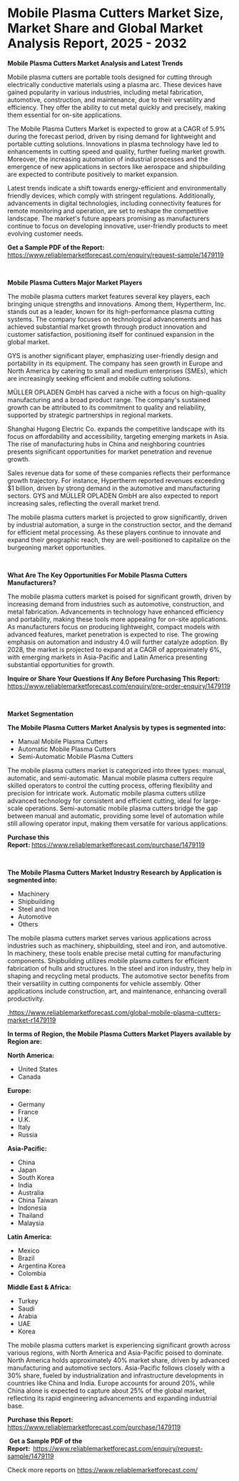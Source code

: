 <p><h1>Mobile Plasma Cutters Market Size, Market Share and Global Market Analysis Report, 2025 - 2032</h1></p><p><strong>Mobile Plasma Cutters Market Analysis and Latest Trends</strong></p>
<p><p>Mobile plasma cutters are portable tools designed for cutting through electrically conductive materials using a plasma arc. These devices have gained popularity in various industries, including metal fabrication, automotive, construction, and maintenance, due to their versatility and efficiency. They offer the ability to cut metal quickly and precisely, making them essential for on-site applications.</p><p>The Mobile Plasma Cutters Market is expected to grow at a CAGR of 5.9% during the forecast period, driven by rising demand for lightweight and portable cutting solutions. Innovations in plasma technology have led to enhancements in cutting speed and quality, further fueling market growth. Moreover, the increasing automation of industrial processes and the emergence of new applications in sectors like aerospace and shipbuilding are expected to contribute positively to market expansion.</p><p>Latest trends indicate a shift towards energy-efficient and environmentally friendly devices, which comply with stringent regulations. Additionally, advancements in digital technologies, including connectivity features for remote monitoring and operation, are set to reshape the competitive landscape. The market's future appears promising as manufacturers continue to focus on developing innovative, user-friendly products to meet evolving customer needs.</p></p>
<p><strong>Get a Sample PDF of the Report:&nbsp;</strong> <a href="https://www.reliablemarketforecast.com/enquiry/request-sample/1479119?utm_campaign=3352&utm_medium=2&utm_source=Github&utm_content=ia&utm_term=23032025&utm_id=mobile-plasma-cutters">https://www.reliablemarketforecast.com/enquiry/request-sample/1479119</a></p>
<p>&nbsp;</p>
<p><strong>Mobile Plasma Cutters Major Market Players</strong></p>
<p><p>The mobile plasma cutters market features several key players, each bringing unique strengths and innovations. Among them, Hypertherm, Inc. stands out as a leader, known for its high-performance plasma cutting systems. The company focuses on technological advancements and has achieved substantial market growth through product innovation and customer satisfaction, positioning itself for continued expansion in the global market.</p><p>GYS is another significant player, emphasizing user-friendly design and portability in its equipment. The company has seen growth in Europe and North America by catering to small and medium enterprises (SMEs), which are increasingly seeking efficient and mobile cutting solutions. </p><p>MÜLLER OPLADEN GmbH has carved a niche with a focus on high-quality manufacturing and a broad product range. The company's sustained growth can be attributed to its commitment to quality and reliability, supported by strategic partnerships in regional markets.</p><p>Shanghai Hugong Electric Co. expands the competitive landscape with its focus on affordability and accessibility, targeting emerging markets in Asia. The rise of manufacturing hubs in China and neighboring countries presents significant opportunities for market penetration and revenue growth.</p><p>Sales revenue data for some of these companies reflects their performance growth trajectory. For instance, Hypertherm reported revenues exceeding $1 billion, driven by strong demand in the automotive and manufacturing sectors. GYS and MÜLLER OPLADEN GmbH are also expected to report increasing sales, reflecting the overall market trend.</p><p>The mobile plasma cutters market is projected to grow significantly, driven by industrial automation, a surge in the construction sector, and the demand for efficient metal processing. As these players continue to innovate and expand their geographic reach, they are well-positioned to capitalize on the burgeoning market opportunities.</p></p>
<p>&nbsp;</p>
<p><strong>What Are The Key Opportunities For Mobile Plasma Cutters Manufacturers?</strong></p>
<p><p>The mobile plasma cutters market is poised for significant growth, driven by increasing demand from industries such as automotive, construction, and metal fabrication. Advancements in technology have enhanced efficiency and portability, making these tools more appealing for on-site applications. As manufacturers focus on producing lightweight, compact models with advanced features, market penetration is expected to rise. The growing emphasis on automation and industry 4.0 will further catalyze adoption. By 2028, the market is projected to expand at a CAGR of approximately 6%, with emerging markets in Asia-Pacific and Latin America presenting substantial opportunities for growth.</p></p>
<p><strong>Inquire or Share Your Questions If Any Before Purchasing This Report:</strong> <a href="https://www.reliablemarketforecast.com/enquiry/pre-order-enquiry/1479119?utm_campaign=3352&utm_medium=2&utm_source=Github&utm_content=ia&utm_term=23032025&utm_id=mobile-plasma-cutters">https://www.reliablemarketforecast.com/enquiry/pre-order-enquiry/1479119</a></p>
<p>&nbsp;</p>
<p><strong>Market Segmentation</strong></p>
<p><strong>The Mobile Plasma Cutters Market Analysis by types is segmented into:</strong></p>
<p><ul><li>Manual Mobile Plasma Cutters</li><li>Automatic Mobile Plasma Cutters</li><li>Semi-Automatic Mobile Plasma Cutters</li></ul></p>
<p><p>The mobile plasma cutters market is categorized into three types: manual, automatic, and semi-automatic. Manual mobile plasma cutters require skilled operators to control the cutting process, offering flexibility and precision for intricate work. Automatic mobile plasma cutters utilize advanced technology for consistent and efficient cutting, ideal for large-scale operations. Semi-automatic mobile plasma cutters bridge the gap between manual and automatic, providing some level of automation while still allowing operator input, making them versatile for various applications.</p></p>
<p><strong>Purchase this Report:&nbsp;</strong><a href="https://www.reliablemarketforecast.com/purchase/1479119?utm_campaign=3352&utm_medium=2&utm_source=Github&utm_content=ia&utm_term=23032025&utm_id=mobile-plasma-cutters">https://www.reliablemarketforecast.com/purchase/1479119</a></p>
<p>&nbsp;</p>
<p><strong>The Mobile Plasma Cutters Market Industry Research by Application is segmented into:</strong></p>
<p><ul><li>Machinery</li><li>Shipbuilding</li><li>Steel and Iron</li><li>Automotive</li><li>Others</li></ul></p>
<p><p>The mobile plasma cutters market serves various applications across industries such as machinery, shipbuilding, steel and iron, and automotive. In machinery, these tools enable precise metal cutting for manufacturing components. Shipbuilding utilizes mobile plasma cutters for efficient fabrication of hulls and structures. In the steel and iron industry, they help in shaping and recycling metal products. The automotive sector benefits from their versatility in cutting components for vehicle assembly. Other applications include construction, art, and maintenance, enhancing overall productivity.</p></p>
<p><a href="https://www.reliablemarketforecast.com/global-mobile-plasma-cutters-market-r1479119?utm_campaign=3352&utm_medium=2&utm_source=Github&utm_content=ia&utm_term=23032025&utm_id=mobile-plasma-cutters">&nbsp;https://www.reliablemarketforecast.com/global-mobile-plasma-cutters-market-r1479119</a></p>
<p><strong>In terms of Region, the Mobile Plasma Cutters Market Players available by Region are:</strong></p>
<p>
    <p> <strong> North America: </strong>
        <ul>
            <li>United States</li>
            <li>Canada</li>
        </ul>
        </p> 
    <p> <strong> Europe: </strong>
        <ul>
            <li>Germany</li>
            <li>France</li>
            <li>U.K.</li>
            <li>Italy</li>
            <li>Russia</li>
        </ul>
        </p> 
    <p> <strong> Asia-Pacific: </strong>
        <ul>
            <li>China</li>
            <li>Japan</li>
            <li>South Korea</li>
            <li>India</li>
            <li>Australia</li>
            <li>China Taiwan</li>
            <li>Indonesia</li>
            <li>Thailand</li>
            <li>Malaysia</li>
        </ul>
        </p> 
    <p> <strong> Latin America: </strong>
        <ul>
            <li>Mexico</li>
            <li>Brazil</li>
            <li>Argentina Korea</li>
            <li>Colombia</li>
        </ul>
        </p> 
    <p> <strong> Middle East & Africa: </strong>
        <ul>
            <li>Turkey</li>
            <li>Saudi</li>
            <li>Arabia</li>
            <li>UAE</li>
            <li>Korea</li>
        </ul>
    </p>
    </p>
<p><p>The mobile plasma cutters market is experiencing significant growth across various regions, with North America and Asia-Pacific poised to dominate. North America holds approximately 40% market share, driven by advanced manufacturing and automotive sectors. Asia-Pacific follows closely with a 30% share, fueled by industrialization and infrastructure developments in countries like China and India. Europe accounts for around 20%, while China alone is expected to capture about 25% of the global market, reflecting its rapid engineering advancements and expanding industrial base.</p></p>
<p><strong>Purchase this Report: </strong><a href="https://www.reliablemarketforecast.com/purchase/1479119?utm_campaign=3352&utm_medium=2&utm_source=Github&utm_content=ia&utm_term=23032025&utm_id=mobile-plasma-cutters">https://www.reliablemarketforecast.com/purchase/1479119</a></p>
<p>&nbsp;<strong>Get a Sample PDF of the Report:&nbsp;&nbsp;</strong><a href="https://www.reliablemarketforecast.com/enquiry/request-sample/1479119?utm_campaign=3352&utm_medium=2&utm_source=Github&utm_content=ia&utm_term=23032025&utm_id=mobile-plasma-cutters">https://www.reliablemarketforecast.com/enquiry/request-sample/1479119</a></p>
<p><strong></strong></p>
<p>Check more reports on <a href="https://www.reliablemarketforecast.com/?utm_campaign=3352&utm_medium=2&utm_source=Github&utm_content=ia&utm_term=23032025&utm_id=mobile-plasma-cutters">https://www.reliablemarketforecast.com/</a></p>